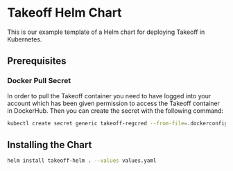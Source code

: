 # Takeoff Helm Chart

This is our example template of a Helm chart for deploying Takeoff in Kubernetes. 

## Prerequisites

### Docker Pull Secret

In order to pull the Takeoff container you need to have logged into your account which has been given permission to access the Takeoff container in DockerHub. Then you can create the secret with the following command:

```bash
kubectl create secret generic takeoff-regcred --from-file=.dockerconfigjson=<path/to/.docker/config.json> --type=kubernetes.io/dockerconfigjson
```

## Installing the Chart

```bash
helm install takeoff-helm . --values values.yaml       
```